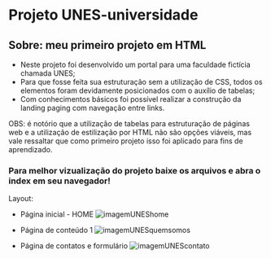# Projeto UNES-universidade

## Sobre: meu primeiro projeto em HTML
- Neste projeto foi desenvolvido um portal para uma faculdade fictícia chamada UNES;
- Para que fosse feita sua estruturação sem a utilização de CSS, todos os elementos foram devidamente posicionados com o auxílio de tabelas;
- Com conhecimentos básicos foi possível realizar a construção da landing paging com navegação entre links.

OBS: é notório que a utilização de tabelas para estruturação de páginas web e a utilização de estilização por HTML não são opções viáveis, mas vale ressaltar que como primeiro projeto isso foi aplicado para fins de aprendizado.

### Para melhor vizualização do projeto baixe os arquivos e abra o index em seu navegador!

Layout:

- Página inicial - HOME
![imagemUNEShome](https://user-images.githubusercontent.com/101514539/185724888-8f831831-6571-4e10-8888-a9e101dbfe20.png)

- Página de conteúdo 1
![imagemUNESquemsomos](https://user-images.githubusercontent.com/101514539/185724817-0e64e370-8650-4c2a-ba78-e967f46bd026.png)


- Página de contatos e formulário
![imagemUNEScontato](https://user-images.githubusercontent.com/101514539/185724860-c6c7a6d3-8897-4917-a418-41185ad26a42.png)
